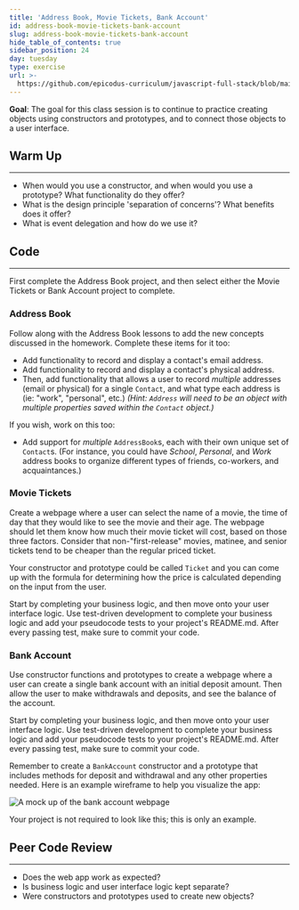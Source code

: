 ```yaml
---
title: 'Address Book, Movie Tickets, Bank Account'
id: address-book-movie-tickets-bank-account
slug: address-book-movie-tickets-bank-account
hide_table_of_contents: true
sidebar_position: 24
day: tuesday
type: exercise
url: >-
  https://github.com/epicodus-curriculum/javascript-full-stack/blob/main/2a_classwork_address_book_movie_tickets_bank_account.md
---
```


**Goal**: The goal for this class session is to continue to practice creating objects using constructors and prototypes, and to connect those objects to a user interface.

## Warm Up
<hr />

* When would you use a constructor, and when would you use a prototype? What functionality do they offer?
* What is the design principle 'separation of concerns'? What benefits does it offer?
* What is event delegation and how do we use it?

## Code
<hr />

First complete the Address Book project, and then select either the Movie Tickets or Bank Account project to complete.

### Address Book

Follow along with the Address Book lessons to add the new concepts discussed in the homework. Complete these items for it too:

* Add functionality to record and display a contact's email address.
* Add functionality to record and display a contact's physical address.
* Then, add functionality that allows a user to record _multiple_ addresses (email or physical) for a single `Contact`, and what type each address is (ie: "work", "personal", etc.) _(Hint: `Address` will need to be an object with multiple properties saved within the `Contact` object.)_ 

If you wish, work on this too:

* Add support for _multiple_ `AddressBook`s, each with their own unique set of `Contact`s. (For instance, you could have _School_, _Personal_, and _Work_ address books to organize different types of friends, co-workers, and  acquaintances.)

### Movie Tickets

Create a webpage where a user can select the name of a movie, the time of day that they would like to see the movie and their age. The webpage should let them know how much their movie ticket will cost, based on those three factors. Consider that non-"first-release" movies, matinee, and senior tickets tend to be cheaper than the regular priced ticket.

Your constructor and prototype could be called `Ticket` and you can come up with the formula for determining how the price is calculated depending on the input from the user.

Start by completing your business logic, and then move onto your user interface logic. Use test-driven development to complete your business logic and add your pseudocode tests to your project's README.md. After every passing test, make sure to commit your code.

### Bank Account

Use constructor functions and prototypes to create a webpage where a user can create a single bank account with an initial deposit amount. Then allow the user to make withdrawals and deposits, and see the balance of the account.

Start by completing your business logic, and then move onto your user interface logic. Use test-driven development to complete your business logic and add your pseudocode tests to your project's README.md. After every passing test, make sure to commit your code.

Remember to create a `BankAccount` constructor and a prototype that includes methods for deposit and withdrawal and any other properties needed. Here is an example wireframe to help you visualize the app:

![A mock up of the bank account webpage](https://learnhowtoprogram.s3.us-west-2.amazonaws.com/INTRO/week4-oo/bank-assignment-wireframe.png)

Your project is not required to look like this; this is only an example.

## Peer Code Review
<hr />

* Does the web app work as expected?
* Is business logic and user interface logic kept separate?
* Were constructors and prototypes used to create new objects?